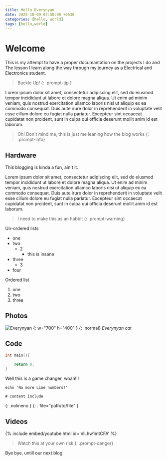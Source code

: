 ```yaml
---
title: Hello Everynyan
date: 2025-10-09 07:50:00 +0530
categories: [hello, world]
tags: [hello,world]
---
```


# Welcome

This is my attempt to have a proper documantation on the projects I do and The lesson I learn along the way through my journey as a Electrical and Electronics student.

>Buckle Up!
{: .prompt-tip }

Lorem ipsum dolor sit amet, consectetur adipiscing elit, sed do eiusmod tempor incididunt ut labore et dolore magna aliqua. Ut enim ad minim veniam, quis nostrud exercitation ullamco laboris nisi ut aliquip ex ea commodo consequat. Duis aute irure dolor in reprehenderit in voluptate velit esse cillum dolore eu fugiat nulla pariatur. Excepteur sint occaecat cupidatat non proident, sunt in culpa qui officia deserunt mollit anim id est laborum.

>Oh! Don't mind me, this is just me leaning how the blog works
{: .prompt-info}

## Hardware

This blogging is kinda a fun, ain't it.

Lorem ipsum dolor sit amet, consectetur adipiscing elit, sed do eiusmod tempor incididunt ut labore et dolore magna aliqua. Ut enim ad minim veniam, quis nostrud exercitation ullamco laboris nisi ut aliquip ex ea commodo consequat. Duis aute irure dolor in reprehenderit in voluptate velit esse cillum dolore eu fugiat nulla pariatur. Excepteur sint occaecat cupidatat non proident, sunt in culpa qui officia deserunt mollit anim id est laborum.

>I need to make this as an habbit
{: .prompt-warning}

Un-ordered lists
* one
* two
    * 2
        * this is insane
* three
    * 3
* four

Ordered list
1. one
2. two
3. three

## Photos

![Everynyan](https://encrypted-tbn0.gstatic.com/images?q=tbn:ANd9GcSW4ruCJTRe4htnHbvVe40YNOkJ-OsdEm5Frw&s) {: w="700" h="400" } {: .normal}
_Everynyan cat_

## Code

```cpp
int main(){

    return 0;
}
```
Well this is a game changer, woah!!!

```shell
echo 'No more Line numbers!'

# content include
```
{: .nolineno }
{: .    file="path/to/file" }

## Videos

{% include embed/youtube.html id='nlLhw1mtCFA' %}

>Watch this at your own risk
{: .prompt-danger}

Bye bye, untill our next blog